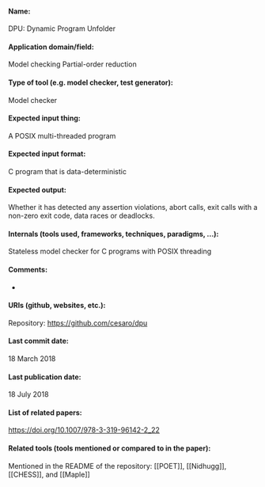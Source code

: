 #### Name:
DPU: Dynamic Program Unfolder

#### Application domain/field:
Model checking
Partial-order reduction

#### Type of tool (e.g. model checker, test generator):
Model checker

#### Expected input thing:
A POSIX multi-threaded program

#### Expected input format:
C program that is data-deterministic

#### Expected output:
Whether it has detected any assertion violations, abort calls, exit calls with a non-zero exit code, data races or deadlocks.

#### Internals (tools used, frameworks, techniques, paradigms, ...):
Stateless model checker for C programs with POSIX threading

#### Comments:
-

#### URIs (github, websites, etc.):
Repository: https://github.com/cesaro/dpu

#### Last commit date:
18 March 2018

#### Last publication date:
18 July 2018

#### List of related papers:
https://doi.org/10.1007/978-3-319-96142-2_22

#### Related tools (tools mentioned or compared to in the paper):
Mentioned in the README of the repository: [[POET]], [[Nidhugg]], [[CHESS]], and [[Maple]]

